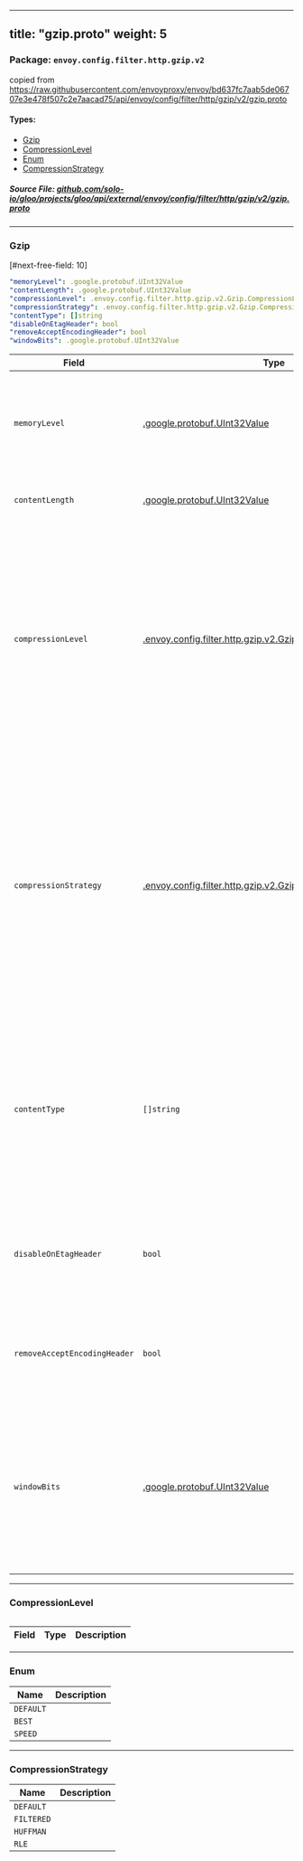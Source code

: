 
---
title: "gzip.proto"
weight: 5
---

<!-- Code generated by solo-kit. DO NOT EDIT. -->


### Package: `envoy.config.filter.http.gzip.v2`  
copied from https://raw.githubusercontent.com/envoyproxy/envoy/bd637fc7aab5de06707e3e478f507c2e7aacad75/api/envoy/config/filter/http/gzip/v2/gzip.proto


 
#### Types:


- [Gzip](#gzip)
- [CompressionLevel](#compressionlevel)
- [Enum](#enum)
- [CompressionStrategy](#compressionstrategy)
  



##### Source File: [github.com/solo-io/gloo/projects/gloo/api/external/envoy/config/filter/http/gzip/v2/gzip.proto](https://github.com/solo-io/gloo/blob/master/projects/gloo/api/external/envoy/config/filter/http/gzip/v2/gzip.proto)





---
### Gzip

 
[#next-free-field: 10]

```yaml
"memoryLevel": .google.protobuf.UInt32Value
"contentLength": .google.protobuf.UInt32Value
"compressionLevel": .envoy.config.filter.http.gzip.v2.Gzip.CompressionLevel.Enum
"compressionStrategy": .envoy.config.filter.http.gzip.v2.Gzip.CompressionStrategy
"contentType": []string
"disableOnEtagHeader": bool
"removeAcceptEncodingHeader": bool
"windowBits": .google.protobuf.UInt32Value

```

| Field | Type | Description |
| ----- | ---- | ----------- | 
| `memoryLevel` | [.google.protobuf.UInt32Value](https://developers.google.com/protocol-buffers/docs/reference/csharp/class/google/protobuf/well-known-types/u-int-32-value) | Value from 1 to 9 that controls the amount of internal memory used by zlib. Higher values use more memory, but are faster and produce better compression results. The default value is 5. |
| `contentLength` | [.google.protobuf.UInt32Value](https://developers.google.com/protocol-buffers/docs/reference/csharp/class/google/protobuf/well-known-types/u-int-32-value) | Minimum response length, in bytes, which will trigger compression. The default value is 30. |
| `compressionLevel` | [.envoy.config.filter.http.gzip.v2.Gzip.CompressionLevel.Enum](../gzip.proto.sk/#enum) | A value used for selecting the zlib compression level. This setting will affect speed and amount of compression applied to the content. "BEST" provides higher compression at the cost of higher latency, "SPEED" provides lower compression with minimum impact on response time. "DEFAULT" provides an optimal result between speed and compression. This field will be set to "DEFAULT" if not specified. |
| `compressionStrategy` | [.envoy.config.filter.http.gzip.v2.Gzip.CompressionStrategy](../gzip.proto.sk/#compressionstrategy) | A value used for selecting the zlib compression strategy which is directly related to the characteristics of the content. Most of the time "DEFAULT" will be the best choice, though there are situations which changing this parameter might produce better results. For example, run-length encoding (RLE) is typically used when the content is known for having sequences which same data occurs many consecutive times. For more information about each strategy, please refer to zlib manual. |
| `contentType` | `[]string` | Set of strings that allows specifying which mime-types yield compression; e.g., application/json, text/html, etc. When this field is not defined, compression will be applied to the following mime-types: "application/javascript", "application/json", "application/xhtml+xml", "image/svg+xml", "text/css", "text/html", "text/plain", "text/xml". |
| `disableOnEtagHeader` | `bool` | If true, disables compression when the response contains an etag header. When it is false, the filter will preserve weak etags and remove the ones that require strong validation. |
| `removeAcceptEncodingHeader` | `bool` | If true, removes accept-encoding from the request headers before dispatching it to the upstream so that responses do not get compressed before reaching the filter. |
| `windowBits` | [.google.protobuf.UInt32Value](https://developers.google.com/protocol-buffers/docs/reference/csharp/class/google/protobuf/well-known-types/u-int-32-value) | Value from 9 to 15 that represents the base two logarithmic of the compressor's window size. Larger window results in better compression at the expense of memory usage. The default is 12 which will produce a 4096 bytes window. For more details about this parameter, please refer to zlib manual > deflateInit2. |




---
### CompressionLevel



```yaml

```

| Field | Type | Description |
| ----- | ---- | ----------- | 




---
### Enum



| Name | Description |
| ----- | ----------- | 
| `DEFAULT` |  |
| `BEST` |  |
| `SPEED` |  |




---
### CompressionStrategy



| Name | Description |
| ----- | ----------- | 
| `DEFAULT` |  |
| `FILTERED` |  |
| `HUFFMAN` |  |
| `RLE` |  |





<!-- Start of HubSpot Embed Code -->
<script type="text/javascript" id="hs-script-loader" async defer src="//js.hs-scripts.com/5130874.js"></script>
<!-- End of HubSpot Embed Code -->
